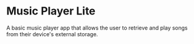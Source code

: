 # Music Player Lite
A basic music player app that allows the user to retrieve and play songs from
their device's external storage.
